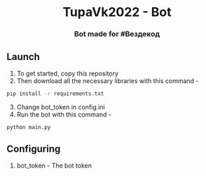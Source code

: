 <div align="center">
  <h1>TupaVk2022 - Bot</h1>
  <h3>Bot made for #Вездекод</h3>
</div>

## Launch
1) To get started, copy this repository
2) Then download all the necessary libraries with this command -
```sh
pip install -r requirements.txt
```
3) Change bot_token in config.ini
4) Run the bot with this command -
```sh
python main.py
```

## Configuring
1) bot_token - The bot token
